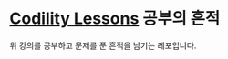 # [Codility Lessons](https://app.codility.com/programmers/lessons) 공부의 흔적

위 강의를 공부하고 문제를 푼 흔적을 남기는 레포입니다.

